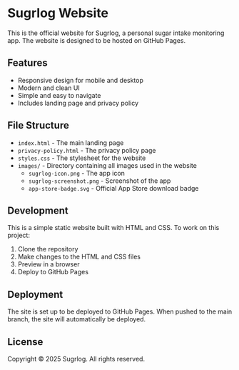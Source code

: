 # Sugrlog Website

This is the official website for Sugrlog, a personal sugar intake monitoring app. The website is designed to be hosted on GitHub Pages.

## Features

- Responsive design for mobile and desktop
- Modern and clean UI
- Simple and easy to navigate
- Includes landing page and privacy policy

## File Structure

- `index.html` - The main landing page
- `privacy-policy.html` - The privacy policy page
- `styles.css` - The stylesheet for the website
- `images/` - Directory containing all images used in the website
  - `sugrlog-icon.png` - The app icon
  - `sugrlog-screenshot.png` - Screenshot of the app
  - `app-store-badge.svg` - Official App Store download badge

## Development

This is a simple static website built with HTML and CSS. To work on this project:

1. Clone the repository
2. Make changes to the HTML and CSS files
3. Preview in a browser
4. Deploy to GitHub Pages

## Deployment

The site is set up to be deployed to GitHub Pages. When pushed to the main branch, the site will automatically be deployed.

## License

Copyright © 2025 Sugrlog. All rights reserved. 
